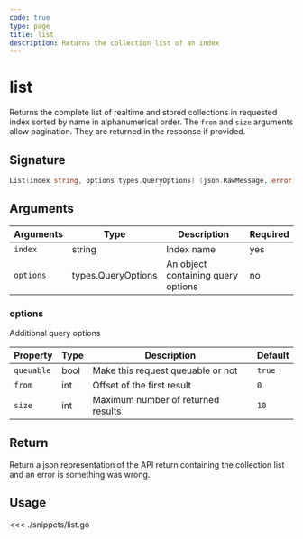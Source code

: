 ```yaml
---
code: true
type: page
title: list
description: Returns the collection list of an index
---
```


# list

Returns the complete list of realtime and stored collections in requested index sorted by name in alphanumerical order.
The `from` and `size` arguments allow pagination. They are returned in the response if provided.

## Signature

```go
List(index string, options types.QueryOptions) (json.RawMessage, error)
```

## Arguments

| Arguments | Type               | Description                        | Required |
| --------- | ------------------ | ---------------------------------- | -------- |
| `index`   | string             | Index name                         | yes      |
| `options` | types.QueryOptions | An object containing query options | no       |

### **options**

Additional query options

| Property   | Type | Description                        | Default |
| ---------- | ---- | ---------------------------------- | ------- |
| `queuable` | bool | Make this request queuable or not  | `true`  |
| `from`     | int  | Offset of the first result         | `0`     |
| `size`     | int  | Maximum number of returned results | `10`    |

## Return

Return a json representation of the API return containing the collection list and an error is something was wrong.

## Usage

<<< ./snippets/list.go
